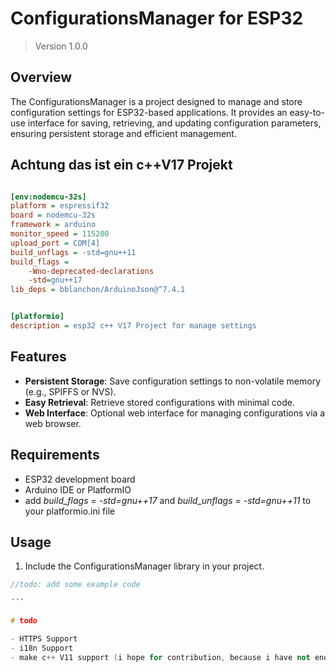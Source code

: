 # ConfigurationsManager for ESP32

>Version 1.0.0

## Overview

The ConfigurationsManager is a project designed to manage and store configuration settings for ESP32-based applications. It provides an easy-to-use interface for saving, retrieving, and updating configuration parameters, ensuring persistent storage and efficient management.

## Achtung das ist ein c++V17 Projekt

```ini

[env:nodemcu-32s]
platform = espressif32
board = nodemcu-32s
framework = arduino
monitor_speed = 115200
upload_port = COM[4]
build_unflags = -std=gnu++11
build_flags = 
    -Wno-deprecated-declarations
    -std=gnu++17
lib_deps = bblanchon/ArduinoJson@^7.4.1


[platformio]
description = esp32 c++ V17 Project for manage settings


```


## Features

- **Persistent Storage**: Save configuration settings to non-volatile memory (e.g., SPIFFS or NVS).
- **Easy Retrieval**: Retrieve stored configurations with minimal code.
- **Web Interface**: Optional web interface for managing configurations via a web browser.


## Requirements

- ESP32 development board
- Arduino IDE or PlatformIO
- add *build_flags = -std=gnu++17* and *build_unflags = -std=gnu++11* to your platformio.ini file




## Usage

1. Include the ConfigurationsManager library in your project.

```cpp
//todo: add some example code

´´´

# todo

- HTTPS Support
- i18n Support
- make c++ V11 support (i hope for contribution, because i have not enough c++ knowledge for it)

